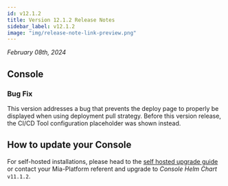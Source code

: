 ```yaml
---
id: v12.1.2
title: Version 12.1.2 Release Notes
sidebar_label: v12.1.2
image: "img/release-note-link-preview.png"
---
```


_February 08th, 2024_

## Console

### Bug Fix

This version addresses a bug that prevents the deploy page to properly be displayed when using deployment pull strategy. Before this version release, the CI/CD Tool configuration placeholder was shown instead.

## How to update your Console

For self-hosted installations, please head to the [self hosted upgrade guide](/docs/12.x.x/infrastructure/self-hosted/installation-chart/100_how-to-upgrade#v12---version-upgrades) or contact your Mia-Platform referent and upgrade to _Console Helm Chart_ `v11.1.2`.
